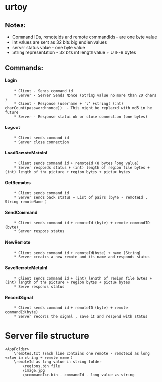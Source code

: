 urtoy
=====


Notes:
-----

 - Command IDs, remoteIds and remote commandIds  - are one byte value
 - int  values are sent as 32 bits big endien values
 - server status value - one byte value 
 - String representation - 32 bits int length value + UTF-8 bytes

Commands:
-----


#### Login 
		* Client - Sends command id
		* Server - Server Sends Nonce (String value no more than 20 chars  )
		* Client - Response (username + ':' +string( (int) charCount(password+nonce))  - This might be replaced with md5 in he future 
		* Server - Response status ok or close connection (one bytes)

#### Logout
		* Client sends command id
		* Server close connection

#### LoadRemoteMetaInf
		* Client sends command id + remoteId (8 bytes long value)
		* Server responds status + (int) length of region file bytes + (int) length of the picture + region bytes + pictue bytes

#### GetRemotes
		* Client sends command id
		* Server sends back status + List of pairs (byte - remoteId , String remoteName )

#### SendCommand
		* Client sends command id + remoteId (byte) + remote commandID (byte)
		* Server respods status 

#### NewRemote
		* Client sends command id + remoteId(byte) + name (String)
		* Server creates a new remote and its name and responds status 

#### SaveRemoteMetaInf
		* Client sends command id + (int) length of region file bytes + (int) length of the picture + region bytes + pictue bytes
		* Serve responds status  

#### RecordSignal
		* Client sends command id + remoteID (byte) + remote commandId(byte)
		* Server records the signal , save it and respond with status

		
# Server file structure


    <AppFolder>
        \remotes.txt (each line contains one remote - remoteId as long value in string + remote name )
        \remoteId as long value in string folder
            \regions.bin file
            \image.jpg
            \<commandId>.bin - commandId - long value as string
		